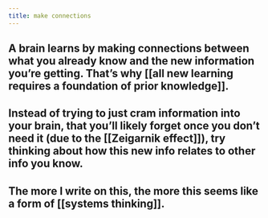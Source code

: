 ```yaml
---
title: make connections
---
```


## A brain learns by making connections between what you already know and the new information you’re getting. That’s why [[all new learning requires a foundation of prior knowledge]].
## Instead of trying to just cram information into your brain, that you’ll likely forget once you don’t need it (due to the [[Zeigarnik effect]]), try thinking about how this new info relates to other info you know.
## The more I write on this, the more this seems like a form of [[systems thinking]].
